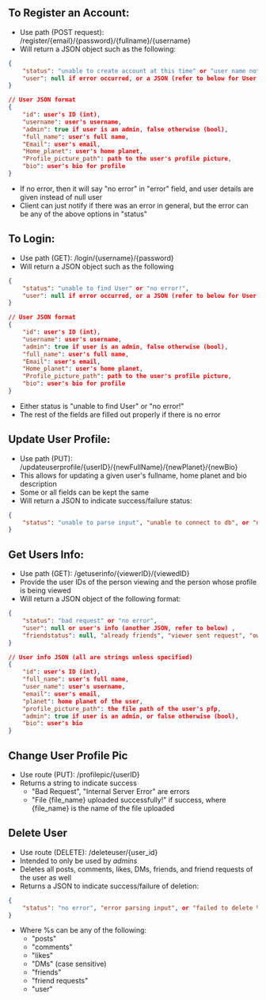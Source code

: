 ## To Register an Account:

-   Use path (POST request): /register/{email}/{password}/{fullname}/{username}
-   Will return a JSON object such as the following:

```json
{
    "status": "unable to create account at this time" or "user name not available" or "email already in use" or "no error!",
    "user": null if error occurred, or a JSON (refer to below for User JSON format)
}

// User JSON format
{
    "id": user's ID (int),
    "username": user's username,
    "admin": true if user is an admin, false otherwise (bool),
    "full_name": user's full name,
    "Email": user's email,
    "Home_planet": user's home planet,
    "Profile_picture_path": path to the user's profile picture,
    "bio": user's bio for profile
}

```

-   If no error, then it will say "no error" in "error" field, and user details are given instead of null user
-   Client can just notify if there was an error in general, but the error can be any of the above options in "status"

## To Login:

-   Use path (GET): /login/{username}/{password}
-   Will return a JSON object such as the following

```json
{
    "status": "unable to find User" or "no error!",
    "user": null if error occurred, or a JSON (refer to below for User JSON format)
}

// User JSON format
{
    "id": user's ID (int),
    "username": user's username,
    "admin": true if user is an admin, false otherwise (bool),
    "full_name": user's full name,
    "Email": user's email,
    "Home_planet": user's home planet,
    "Profile_picture_path": path to the user's profile picture,
    "bio": user's bio for profile
}

```

-   Either status is "unable to find User" or "no error!"
-   The rest of the fields are filled out properly if there is no error

## Update User Profile:

-   Use path (PUT): /updateuserprofile/{userID}/{newFullName}/{newPlanet}/{newBio}
-   This allows for updating a given user's fullname, home planet and bio description
-   Some or all fields can be kept the same
-   Will return a JSON to indicate success/failure status:

```json
{
    "status": "unable to parse input", "unable to connect to db", or "no error"
}
```

## Get Users Info:

-   Use path (GET): /getuserinfo/{viewerID}/{viewedID}
-   Provide the user IDs of the person viewing and the person whose profile is being viewed
-   Will return a JSON object of the following format:

```json
{
    "status": "bad request" or "no error",
    "user": null or user's info (another JSON, refer to below) ,
    "friendstatus": null, "already friends", "viewer sent request", "own profile", or "viewed person sent request",
}

// User info JSON (all are strings unless specified)
{
    "id": user's ID (int),
    "full_name": user's full name,
    "user_name": user's username,
    "email": user's email,
    "planet": home planet of the user,
    "profile_picture_path": the file path of the user's pfp,
    "admin": true if user is an admin, or false otherwise (bool),
    "bio": user's bio
}
```

## Change User Profile Pic

-   Use route (PUT): /profilepic/{userID}
-   Returns a string to indicate success
    -   "Bad Request", "Internal Server Error" are errors
    -   "File {file_name} uploaded successfully!" if success, where {file_name} is the name of the file uploaded

## Delete User

-   Use route (DELETE): /deleteuser/{user_id}
-   Intended to only be used by _admins_
-   Deletes all posts, comments, likes, DMs, friends, and friend requests of the user as well
-   Returns a JSON to indicate success/failure of deletion:

```json
{
    "status": "no error", "error parsing input", or "failed to delete %s"
}
```

-   Where %s can be any of the following:
    -   "posts"
    -   "comments"
    -   "likes"
    -   "DMs" (case sensitive)
    -   "friends"
    -   "friend requests"
    -   "user"

